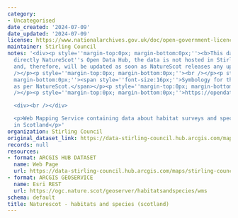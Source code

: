 ```yaml
---
category:
- Uncategorised
date_created: '2024-07-09'
date_updated: '2024-07-09'
license: https://www.nationalarchives.gov.uk/doc/open-government-licence/version/3/
maintainer: Stirling Council
notes: '<div><p style=''margin-top:0px; margin-bottom:0px;''><b>This dataset references
  directly NatureScot''s Open Data Hub, the data is not hosted in Stirling''s platform
  and, therefore, will be updated as soon as NatureScot releases any updates.</b><br
  /></p><p style=''margin-top:0px; margin-bottom:0px;''><br /></p><p style=''margin-top:0px;
  margin-bottom:0px;''><span style=''font-size:16px;''>Symbology for the layers published
  as per NatureScot.</span></p><p style=''margin-top:0px; margin-bottom:0px;''><br
  /></p><p style=''margin-top:0px; margin-bottom:0px;''>https://opendata.nature.scot/</p></div>

  <div><br /></div>

  <p>Web Mapping Service containing data about habitat surveys and species distribution
  in Scotland</p>'
organization: Stirling Council
original_dataset_link: https://data-stirling-council.hub.arcgis.com/maps/stirling-council::naturescot-habitats-and-species-scotland
records: null
resources:
- format: ARCGIS HUB DATASET
  name: Web Page
  url: https://data-stirling-council.hub.arcgis.com/maps/stirling-council::naturescot-habitats-and-species-scotland
- format: ARCGIS GEOSERVICE
  name: Esri REST
  url: https://ogc.nature.scot/geoserver/habitatsandspecies/wms
schema: default
title: Naturescot - habitats and species (scotland)
---
```

